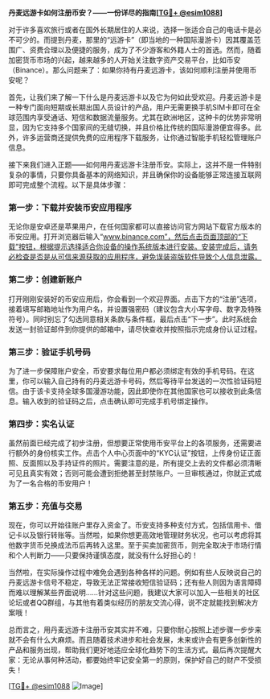 **丹麦远游卡如何注册币安？——一份详尽的指南[[TG💪+ @esim1088](https://t.me/s/esim1088)]**

对于许多喜欢旅行或者在国外长期居住的人来说，选择一张适合自己的电话卡是必不可少的。而提到丹麦，那里的“远游卡”（即当地的一种国际漫游卡）因其覆盖范围广、资费合理以及便捷的服务，成为了不少游客和外籍人士的首选。然而，随着加密货币市场的兴起，越来越多的人开始关注数字资产交易平台，比如币安（Binance）。那么问题来了：如果你持有丹麦远游卡，该如何顺利注册并使用币安呢？

首先，让我们来了解一下什么是丹麦远游卡以及它为何如此受欢迎。丹麦远游卡是一种专门面向短期或长期出国人员设计的产品，用户无需更换手机SIM卡即可在全球范围内享受通话、短信和数据流量服务。尤其在欧洲地区，这种卡的优势非常明显，因为它支持多个国家间的无缝切换，并且价格比传统的国际漫游便宜得多。此外，许多运营商还提供免费的应用程序下载服务，让你通过智能手机轻松管理账户信息。

接下来我们进入正题——如何用丹麦远游卡注册币安。实际上，这并不是一件特别复杂的事情，只要你具备基本的网络知识，并且确保你的设备能够正常连接互联网即可完成整个流程。以下是具体步骤：

### 第一步：下载并安装币安应用程序
无论你是安卓还是苹果用户，在任何国家都可以直接访问官方网站下载官方版本的币安应用。打开浏览器后输入“www.binance.com”，然后点击页面顶部的“下载”按钮，根据提示选择适合你设备的操作系统版本进行安装。安装完成后，请务必检查是否是从可信来源获取的应用程序，避免误装盗版软件导致个人信息泄露。

### 第二步：创建新账户
打开刚刚安装好的币安应用后，你会看到一个欢迎界面。点击下方的“注册”选项，接着填写邮箱地址作为用户名，并设置强密码（建议包含大小写字母、数字及特殊符号）。同时别忘了勾选同意相关条款与条件框，最后点击“下一步”。此时系统会发送一封验证邮件到你提供的邮箱中，请尽快查收并按照指示完成身份认证过程。

### 第三步：验证手机号码
为了进一步保障账户安全，币安要求每位用户都必须绑定有效的手机号码。在这里，你可以输入自己持有的丹麦远游卡号码，然后等待平台发送的一次性验证码短信。由于该卡支持全球多国漫游功能，因此即使你在其他国家也可以接收到此条信息。输入收到的验证码之后，点击确认即可完成手机号绑定操作。

### 第四步：实名认证
虽然前面已经完成了初步注册，但想要正常使用币安平台上的各项服务，还需要进行额外的身份核实工作。点击个人中心页面中的“KYC认证”按钮，上传身份证正面照、反面照以及手持证件的照片。需要注意的是，所有提交上去的文件都必须清晰可见且真实有效；否则可能会遭到拒绝甚至封禁账户。一旦审核通过，你就正式成为了一名合格的币安用户！

### 第五步：充值与交易
现在，你可以开始往账户里存入资金了。币安支持多种支付方式，包括信用卡、借记卡以及银行转账等。当然啦，如果你想更高效地管理财务状况，也可以考虑将其他数字货币兑换成法币后再转入这里。至于买卖加密货币，则完全取决于市场行情和个人判断力——只要保持谨慎态度，就没有什么好担心的！

当然啦，在实际操作过程中难免会遇到各种各样的问题。例如有些人反映说自己的丹麦远游卡信号不稳定，导致无法正常接收短信验证码；还有些人则因为语言障碍而难以理解某些界面说明……针对这些问题，我建议大家可以加入一些相关的社区论坛或者QQ群组，与其他有着类似经历的朋友交流心得，说不定就能找到解决方案哦！

总而言之，用丹麦远游卡注册币安其实并不难，只要你耐心按照上述步骤一步步来就不会有什么大麻烦。而且随着技术进步和社会发展，未来或许会有更多创新性的产品和服务出现，帮助我们更好地适应全球化趋势下的生活方式。最后再次提醒大家：无论从事何种活动，都要始终牢记安全第一的原则，保护好自己的财产不受损失！

[[TG💪+ @esim1088](https://t.me/s/esim1088) ![Image](https://i.postimg.cc/4NQfJmqS/Snipaste-2025-05-13-00-14-12.png)]
